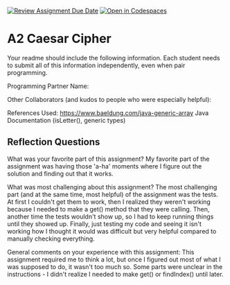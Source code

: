 [![Review Assignment Due Date](https://classroom.github.com/assets/deadline-readme-button-22041afd0340ce965d47ae6ef1cefeee28c7c493a6346c4f15d667ab976d596c.svg)](https://classroom.github.com/a/EMzpsL_M)
[![Open in Codespaces](https://classroom.github.com/assets/launch-codespace-2972f46106e565e64193e422d61a12cf1da4916b45550586e14ef0a7c637dd04.svg)](https://classroom.github.com/open-in-codespaces?assignment_repo_id=18150354)
# A2 Caesar Cipher

Your readme should include the following information. Each student needs to submit all of this information independently, even when pair programming. 

Programming Partner Name:

Other Collaborators (and kudos to people who were especially helpful):

References Used:
https://www.baeldung.com/java-generic-array
Java Documentation (isLetter(), generic types)



## Reflection Questions

What was your favorite part of this assignment?
    My favorite part of the assignment was having those 'a-ha' moments where I figure out the solution and finding out that it works.

What was most challenging about this assignment?
    The most challenging part (and at the same time, most helpful) of the assignment was the tests. At first I couldn't get them to work, then I realized they weren't working because I needed to make a get() method that they were calling. Then, another time the tests wouldn't show up, so I had to keep running things until they showed up. Finally, just testing my code and seeing it isn't working how I thought it would was difficult but very helpful compared to manually checking everything.   

General comments on your experience with this assignment:
    This assignment required me to think a lot, but once I figured out most of what I was supposed to do, it wasn't too much so.
    Some parts were unclear in the instructions - I didn't realize I needed to make get() or findIndex() until later.
    
